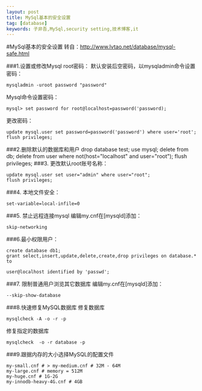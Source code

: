 ```yaml
---
layout: post
title: MySql基本的安全设置
tag: [database]
keywords: 子非吾,MySql,security setting,技术博客,it
---
```

#MySql基本的安全设置
转自：<http://www.lvtao.net/database/mysql-safe.html>

###1.设置或修改Mysql root密码：
默认安装后空密码，以mysqladmin命令设置密码：

	mysqladmin -uroot password "password"

Mysql命令设置密码：

	mysql> set password for root@localhost=password('password);

更改密码：
	
	update mysql.user set password=password('password') where user='root';
	flush privileges;

###2.删除默认的数据库和用户
	drop database test;
	use mysql;
	delete from db;
	delete from user where not(host="localhost" and user="root");
	flush privileges;
###3. 更改默认root账号名称：

	update mysql.user set user="admin" where user="root";
	flush privileges;

###4. 本地文件安全：

	set-variable=local-infile=0
###5. 禁止远程连接mysql
编辑my.cnf在[mysqld]添加：

	skip-networking

###6.最小权限用户：

	create database db1;
	grant select,insert,update,delete,create,drop privileges on database.* to
	
	user@localhost identified by 'passwd';

###7. 限制普通用户浏览其它数据库
编辑my.cnf在[mysqld]添加：
	
	--skip-show-database

###8.快速修复MySQL数据库
修复数据库

	mysqlcheck -A -o -r -p
	
修复指定的数据库

	mysqlcheck  -o -r database -p
###9.跟据内存的大小选择MySQL的配置文件

	my-small.cnf # > my-medium.cnf # 32M - 64M
	my-large.cnf # memory = 512M
	my-huge.cnf # 1G-2G
	my-innodb-heavy-4G.cnf # 4GB
	